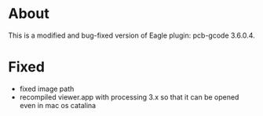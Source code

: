 # About
This is a modified and bug-fixed version of Eagle plugin: pcb-gcode 3.6.0.4.

# Fixed
- fixed image path
- recompiled viewer.app with processing 3.x so that it can be opened even in mac os catalina
